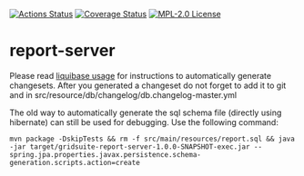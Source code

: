 [![Actions Status](https://github.com/gridsuite/report-server/workflows/CI/badge.svg)](https://github.com/gridsuite/report-server/actions)
[![Coverage Status](https://sonarcloud.io/api/project_badges/measure?project=org.gridsuite%3Areport-server&metric=coverage)](https://sonarcloud.io/component_measures?id=org.gridsuite%3Areport-server&metric=coverage)
[![MPL-2.0 License](https://img.shields.io/badge/license-MPL_2.0-blue.svg)](https://www.mozilla.org/en-US/MPL/2.0/)
# report-server

Please read [liquibase usage](https://github.com/powsybl/powsybl-parent/#liquibase-usage) for instructions to automatically generate changesets.
After you generated a changeset do not forget to add it to git and in src/resource/db/changelog/db.changelog-master.yml


The old way to automatically generate the sql schema file (directly using hibernate) can still be used for debugging. Use the following command:
```
mvn package -DskipTests && rm -f src/main/resources/report.sql && java -jar target/gridsuite-report-server-1.0.0-SNAPSHOT-exec.jar --spring.jpa.properties.javax.persistence.schema-generation.scripts.action=create
```

